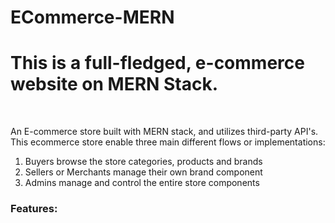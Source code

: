 # ECommerce-MERN
<h1> This is a full-fledged, e-commerce website on MERN Stack.</h1>
<br>
<div>
<p>
  An E-commerce store built with MERN stack, and utilizes third-party API's. This ecommerce store enable three main different flows or implementations:
<ol>
 <li>Buyers browse the store categories, products and brands </li>
 <li> Sellers or Merchants manage their own brand component </li> 
  <li> Admins manage and control the entire store components</li>
</ol>

<h3>Features:</h3>
<ul>
<!-- <li> Node provides the backend environment for this application </li>
<li> Express middleware is used to handle requests, routes </li>
<li> Mongoose schemas to model the application data </li>
<li> React for displaying UI components </li>
<li> Redux to manage application's state </li>
<li> Redux Thunk middleware to handle asynchronous redux actions </li> -->
</ul>
</p>
</div>
